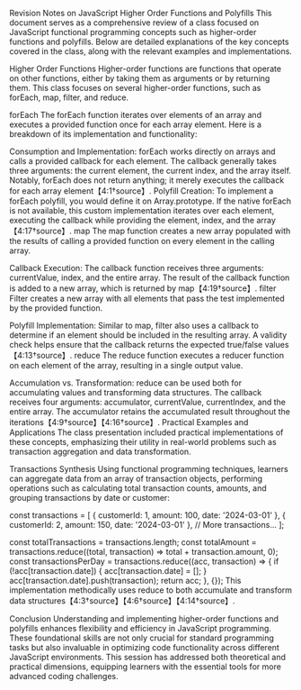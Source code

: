 Revision Notes on JavaScript Higher Order Functions and Polyfills
This document serves as a comprehensive review of a class focused on JavaScript functional programming concepts such as higher-order functions and polyfills. Below are detailed explanations of the key concepts covered in the class, along with the relevant examples and implementations.

Higher Order Functions
Higher-order functions are functions that operate on other functions, either by taking them as arguments or by returning them. This class focuses on several higher-order functions, such as forEach, map, filter, and reduce.

forEach
The forEach function iterates over elements of an array and executes a provided function once for each array element. Here is a breakdown of its implementation and functionality:

Consumption and Implementation: forEach works directly on arrays and calls a provided callback for each element. The callback generally takes three arguments: the current element, the current index, and the array itself. Notably, forEach does not return anything; it merely executes the callback for each array element【4:1†source】.
Polyfill Creation: To implement a forEach polyfill, you would define it on Array.prototype. If the native forEach is not available, this custom implementation iterates over each element, executing the callback while providing the element, index, and the array【4:17†source】.
map
The map function creates a new array populated with the results of calling a provided function on every element in the calling array.

Callback Execution: The callback function receives three arguments: currentValue, index, and the entire array. The result of the callback function is added to a new array, which is returned by map【4:19†source】.
filter
Filter creates a new array with all elements that pass the test implemented by the provided function.

Polyfill Implementation: Similar to map, filter also uses a callback to determine if an element should be included in the resulting array. A validity check helps ensure that the callback returns the expected true/false values【4:13†source】.
reduce
The reduce function executes a reducer function on each element of the array, resulting in a single output value.

Accumulation vs. Transformation: reduce can be used both for accumulating values and transforming data structures. The callback receives four arguments: accumulator, currentValue, currentIndex, and the entire array. The accumulator retains the accumulated result throughout the iterations【4:9†source】【4:16†source】.
Practical Examples and Applications
The class presentation included practical implementations of these concepts, emphasizing their utility in real-world problems such as transaction aggregation and data transformation.

Transactions Synthesis
Using functional programming techniques, learners can aggregate data from an array of transaction objects, performing operations such as calculating total transaction counts, amounts, and grouping transactions by date or customer:

const transactions = [
{ customerId: 1, amount: 100, date: '2024-03-01' },
{ customerId: 2, amount: 150, date: '2024-03-01' },
// More transactions...
];

const totalTransactions = transactions.length;
const totalAmount = transactions.reduce((total, transaction) => total + transaction.amount, 0);
const transactionsPerDay = transactions.reduce((acc, transaction) => {
if (!acc[transaction.date]) {
acc[transaction.date] = [];
}
acc[transaction.date].push(transaction);
return acc;
}, {});
This implementation methodically uses reduce to both accumulate and transform data structures【4:3†source】【4:6†source】【4:14†source】.

Conclusion
Understanding and implementing higher-order functions and polyfills enhances flexibility and efficiency in JavaScript programming. These foundational skills are not only crucial for standard programming tasks but also invaluable in optimizing code functionality across different JavaScript environments. This session has addressed both theoretical and practical dimensions, equipping learners with the essential tools for more advanced coding challenges.
